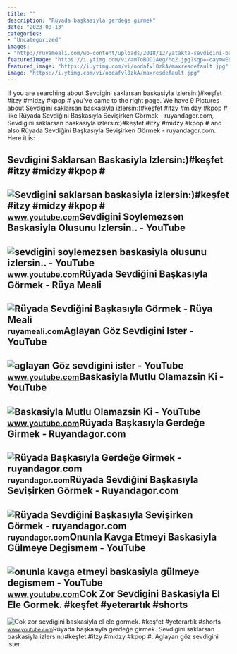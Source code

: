 ```yaml
---
title: ""
description: "Rüyada başkasıyla gerdeğe girmek"
date: "2023-08-13"
categories:
- "Uncategorized"
images:
- "http://ruyameali.com/wp-content/uploads/2018/12/yatakta-sevdigini-baskasiyla-gormek-1024x512.jpg"
featuredImage: "https://i.ytimg.com/vi/amToBDD1Aeg/hq2.jpg?sqp=-oaymwEoCOADEOgC8quKqQMcGADwAQH4Ac4FgAKACooCDAgAEAEYciBMKDowDw==&amp;rs=AOn4CLCv2ICfjgZYY04nQhXAb-FWJAVL7A"
featured_image: "https://i.ytimg.com/vi/oodafvl0zkA/maxresdefault.jpg"
image: "https://i.ytimg.com/vi/oodafvl0zkA/maxresdefault.jpg"
---
```


If you are searching about Sevdigini saklarsan baskasiyla izlersin:)#keşfet #itzy #midzy #kpop # you've came to the right page. We have 9 Pictures about Sevdigini saklarsan baskasiyla izlersin:)#keşfet #itzy #midzy #kpop # like Rüyada Sevdiğini Başkasıyla Sevişirken Görmek - ruyandagor.com, Sevdigini saklarsan baskasiyla izlersin:)#keşfet #itzy #midzy #kpop # and also Rüyada Sevdiğini Başkasıyla Sevişirken Görmek - ruyandagor.com. Here it is:

Sevdigini Saklarsan Baskasiyla Izlersin:)#keşfet #itzy #midzy #kpop #
---------------------------------------------------------------------

 ![Sevdigini saklarsan baskasiyla izlersin:)#keşfet #itzy #midzy #kpop #](https://i.ytimg.com/vi/iBjeshH4JgY/hq2.jpg?sqp=-oaymwEoCOADEOgC8quKqQMcGADwAQH4Ac4FgAKACooCDAgAEAEYZSBlKGUwDw==&rs=AOn4CLBko9KpFZvu3ydoRGAqhVD_ph33pw) <small>www.youtube.com</small>Sevdigini Soylemezsen Baskasiyla Olusunu Izlersin.. - YouTube
-------------------------------------------------------------

 ![sevdigini soylemezsen baskasiyla olusunu izlersin.. - YouTube](https://i.ytimg.com/vi/7zoVvzD7mu8/hq2.jpg?sqp=-oaymwEoCOADEOgC8quKqQMcGADwAQH4Ac4FgAKACooCDAgAEAEYZSBdKEEwDw==&rs=AOn4CLCRM41l1lQoNONWeGDA12qIoFns3A) <small>www.youtube.com</small>Rüyada Sevdiğini Başkasıyla Görmek - Rüya Meali
-----------------------------------------------

 ![Rüyada Sevdiğini Başkasıyla Görmek - Rüya Meali](http://ruyameali.com/wp-content/uploads/2018/12/yatakta-sevdigini-baskasiyla-gormek-1024x512.jpg) <small>ruyameali.com</small>Aglayan Göz Sevdigini Ister - YouTube
-------------------------------------

 ![aglayan Göz sevdigini ister - YouTube](https://i.ytimg.com/vi/nwvuAgcJH3g/maxres2.jpg?sqp=-oaymwEoCIAKENAF8quKqQMcGADwAQH4AZQDgALQBYoCDAgAEAEYZSBcKFAwDw==&rs=AOn4CLBOdW5FRzlfQD5g6ziVAIgB_OmwTA) <small>www.youtube.com</small>Baskasiyla Mutlu Olamazsin Ki - YouTube
---------------------------------------

 ![Baskasiyla Mutlu Olamazsin Ki - YouTube](https://i.ytimg.com/vi/6PI_3_8vUto/maxresdefault.jpg) <small>www.youtube.com</small>Rüyada Başkasıyla Gerdeğe Girmek - Ruyandagor.com
-------------------------------------------------

 ![Rüyada Başkasıyla Gerdeğe Girmek - ruyandagor.com](https://images.ruyandagor.com/2017/12/sevdigini-baskasiyla-gormek-1054.jpg) <small>ruyandagor.com</small>Rüyada Sevdiğini Başkasıyla Sevişirken Görmek - Ruyandagor.com
--------------------------------------------------------------

 ![Rüyada Sevdiğini Başkasıyla Sevişirken Görmek - ruyandagor.com](https://images.ruyandagor.com/2017/04/sevdigini-baskasiyla-sevisirken-gormek-2026.jpg) <small>ruyandagor.com</small>Onunla Kavga Etmeyi Baskasiyla Gülmeye Degismem - YouTube
---------------------------------------------------------

 ![onunla kavga etmeyi baskasiyla gülmeye degismem - YouTube](https://i.ytimg.com/vi/oodafvl0zkA/maxresdefault.jpg) <small>www.youtube.com</small>Cok Zor Sevdigini Baskasiyla El Ele Gormek. #keşfet #yeterartık #shorts
-----------------------------------------------------------------------

 ![Cok zor sevdigini baskasiyla el ele gormek. #keşfet #yeterartık #shorts](https://i.ytimg.com/vi/amToBDD1Aeg/hq2.jpg?sqp=-oaymwEoCOADEOgC8quKqQMcGADwAQH4Ac4FgAKACooCDAgAEAEYciBMKDowDw==&rs=AOn4CLCv2ICfjgZYY04nQhXAb-FWJAVL7A) <small>www.youtube.com</small>Rüyada başkasıyla gerdeğe girmek. Sevdigini saklarsan baskasiyla izlersin:)#keşfet #itzy #midzy #kpop #. Aglayan göz sevdigini ister
